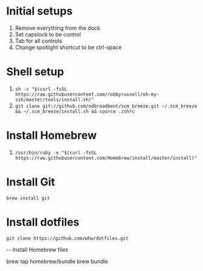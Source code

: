 # Initial setups
1. Remove everything from the dock
1. Set capslock to be control
1. Tab for all controls
1. Change spotlight shortcut to be ctrl-space

# Shell setup
1. `sh -c "$(curl -fsSL https://raw.githubusercontent.com/robbyrussell/oh-my-zsh/master/tools/install.sh)"`
1. `git clone git://github.com/ndbroadbent/scm_breeze.git ~/.scm_breeze && ~/.scm_breeze/install.sh && source .zshrc`

# Install Homebrew
1. `/usr/bin/ruby -e "$(curl -fsSL https://raw.githubusercontent.com/Homebrew/install/master/install)"`

# Install Git
`brew install git`

# Install dotfiles
`git clone https://github.com/whw/dotfiles.git`

-- Install Homebrew files

brew tap homebrew/bundle
brew bundle
